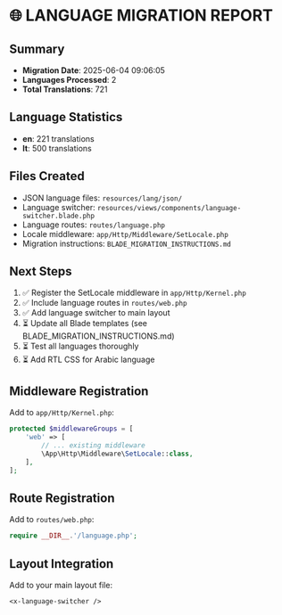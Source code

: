 # 🌐 LANGUAGE MIGRATION REPORT

## Summary
- **Migration Date**: 2025-06-04 09:06:05
- **Languages Processed**: 2
- **Total Translations**: 721

## Language Statistics
- **en**: 221 translations
- **lt**: 500 translations


## Files Created
- JSON language files: `resources/lang/json/`
- Language switcher: `resources/views/components/language-switcher.blade.php`
- Language routes: `routes/language.php`
- Locale middleware: `app/Http/Middleware/SetLocale.php`
- Migration instructions: `BLADE_MIGRATION_INSTRUCTIONS.md`

## Next Steps
1. ✅ Register the SetLocale middleware in `app/Http/Kernel.php`
2. ✅ Include language routes in `routes/web.php`
3. ✅ Add language switcher to main layout
4. ⏳ Update all Blade templates (see BLADE_MIGRATION_INSTRUCTIONS.md)
5. ⏳ Test all languages thoroughly
6. ⏳ Add RTL CSS for Arabic language

## Middleware Registration
Add to `app/Http/Kernel.php`:
```php
protected $middlewareGroups = [
    'web' => [
        // ... existing middleware
        \App\Http\Middleware\SetLocale::class,
    ],
];
```

## Route Registration
Add to `routes/web.php`:
```php
require __DIR__.'/language.php';
```

## Layout Integration
Add to your main layout file:
```blade
<x-language-switcher />
```
